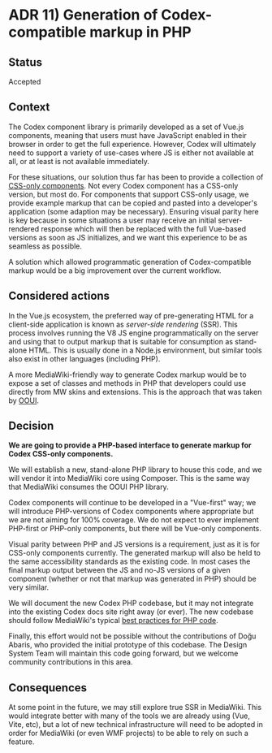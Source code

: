 # ADR 11) Generation of Codex-compatible markup in PHP

## Status

Accepted

## Context

The Codex component library is primarily developed as a set of Vue.js
components, meaning that users must have JavaScript enabled in their browser in
order to get the full experience.  However, Codex will ultimately need to
support a variety of use-cases where JS is either not available at all, or at
least is not available immediately.

For these situations, our solution thus far has been to provide a collection of
[CSS-only components](./05-adr-css-components.md). Not every Codex component has
a CSS-only version, but most do. For components that support CSS-only usage, we
provide example markup that can be copied and pasted into a developer's
application (some adaption may be necessary). Ensuring visual parity here is key
because in some situations a user may receive an initial server-rendered
response which will then be replaced with the full Vue-based versions as soon as
JS initializes, and we want this experience to be as seamless as possible.

A solution which allowed programmatic generation of Codex-compatible markup would
be a big improvement over the current workflow.

## Considered actions

In the Vue.js ecosystem, the preferred way of pre-generating HTML for a
client-side application is known as *server-side rendering* (SSR). This process
involves running the V8 JS engine programmatically on the server and using that
to output markup that is suitable for consumption as stand-alone HTML. This is
usually done in a Node.js environment, but similar tools also exist in other
languages (including PHP).

A more MediaWiki-friendly way to generate Codex markup would be to expose a set
of classes and methods in PHP that developers could use directly from MW skins
and extensions. This is the approach that was taken by [OOUI][def].

## Decision

**We are going to provide a PHP-based interface to generate markup for Codex
CSS-only components.**

We will establish a new, stand-alone PHP library to house this code, and we will
vendor it into MediaWiki core using Composer. This is the same way that MediaWiki
consumes the OOUI PHP library.

Codex components will continue to be developed in a "Vue-first" way; we will
introduce PHP-versions of Codex components where appropriate but we are not aiming
for 100% coverage. We do not expect to ever implement PHP-first or PHP-only
components, but there will be Vue-only components.

Visual parity between PHP and JS versions is a requirement, just as it is for
CSS-only components currently. The generated markup will also be held to the
same accessibility standards as the existing code. In most cases the final
markup output between the JS and no-JS versions of a given component (whether
or not that markup was generated in PHP) should be very similar.

We will document the new Codex PHP codebase, but it may not integrate into the
existing Codex docs site right away (or ever). The new codebase should follow
MediaWiki's typical [best practices for PHP code][def2].

Finally, this effort would not be possible without the contributions of Doğu
Abaris, who provided the initial prototype of this codebase. The Design System
Team will maintain this code going forward, but we welcome community
contributions in this area.

## Consequences

At some point in the future, we may still explore true SSR in MediaWiki. This would
integrate better with many of the tools we are already using (Vue, Vite, etc), but
a lot of new technical infrastructure will need to be adopted in order for MediaWiki
(or even WMF projects) to be able to rely on such a feature.


[def]: https://github.com/wikimedia/oojs-ui/tree/master/php
[def2]: https://www.mediawiki.org/wiki/Manual:Coding_conventions/PHP
